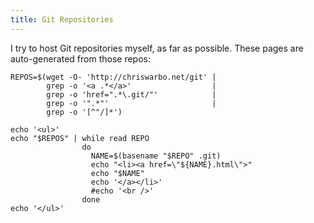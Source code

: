 ```yaml
---
title: Git Repositories
---
```


I try to host Git repositories myself, as far as possible. These pages are auto-generated from those repos:

```{.unwrap pipe="sh | pandoc -f html -t json"}
REPOS=$(wget -O- 'http://chriswarbo.net/git' |
        grep -o '<a .*</a>'                  |
        grep -o 'href=".*\.git/"'            |
        grep -o '".*"'                       |
        grep -o '[^"/]*')

echo '<ul>'
echo "$REPOS" | while read REPO
                do
                  NAME=$(basename "$REPO" .git)
                  echo "<li><a href=\"${NAME}.html\">"
                  echo "$NAME"
                  echo '</a></li>'
                  #echo '<br />'
                done
echo '</ul>'
```
